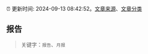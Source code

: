 :alarm_clock: 更新时间: 2024-09-13 08:42:52。[文章来源](/README.md)、[文章分类](/TAGS.md)

## 报告


> 关键字：`报告`、`月报`



